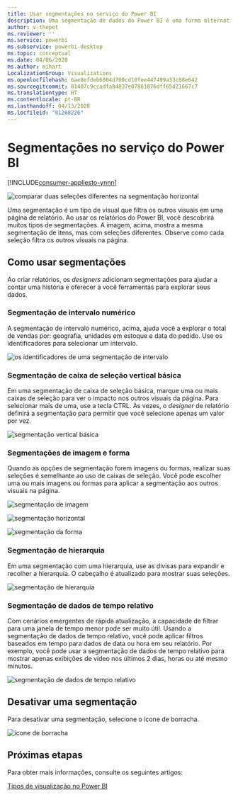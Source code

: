 ```yaml
---
title: Usar segmentações no serviço do Power BI
description: Uma segmentação de dados do Power BI é uma forma alternativa de filtragem que restringe a parte do conjunto de dados mostrada em outras visualizações em um relatório.
author: v-thepet
ms.reviewer: ''
ms.service: powerbi
ms.subservice: powerbi-desktop
ms.topic: conceptual
ms.date: 04/06/2020
ms.author: mihart
LocalizationGroup: Visualizations
ms.openlocfilehash: 6ae8efdeb6004d700cd10fee447499a33c88e642
ms.sourcegitcommit: 81407c9ccadfa84837e07861876dff65d21667c7
ms.translationtype: HT
ms.contentlocale: pt-BR
ms.lasthandoff: 04/13/2020
ms.locfileid: "81268226"
---
```

# <a name="slicers-in-the-power-bi-service"></a>Segmentações no serviço do Power BI

[!INCLUDE[consumer-appliesto-ynnn](../includes/consumer-appliesto-yynn.md)]

![comparar duas seleções diferentes na segmentação horizontal](media/end-user-slicer/power-bi-slider.png)

Uma segmentação é um tipo de visual que filtra os outros visuais em uma página de relatório. Ao usar os relatórios do Power BI, você descobrirá muitos tipos de segmentações. A imagem, acima, mostra a mesma segmentação de itens, mas com seleções diferentes. Observe como cada seleção filtra os outros visuais na página.  


## <a name="how-to-use-slicers"></a>Como usar segmentações
Ao criar relatórios, os *designers* adicionam segmentações para ajudar a contar uma história e oferecer a você ferramentas para explorar seus dados.

### <a name="numeric-range-slicer"></a>Segmentação de intervalo numérico
 A segmentação de intervalo numérico, acima, ajuda você a explorar o total de vendas por: geografia, unidades em estoque e data do pedido. Use os identificadores para selecionar um intervalo. 

![os identificadores de uma segmentação de intervalo](media/end-user-slicer/power-bi-handles.png)

### <a name="basic-vertical-checkbox-slicer"></a>Segmentação de caixa de seleção vertical básica

Em uma segmentação de caixa de seleção básica, marque uma ou mais caixas de seleção para ver o impacto nos outros visuais da página. Para selecionar mais de uma, use a tecla CTRL. Às vezes, o *designer* de relatório definirá a segmentação para permitir que você selecione apenas um valor por vez. 

![segmentação vertical básica](media/end-user-slicer/power-bi-basic.png)

### <a name="image-and-shape-slicers"></a>Segmentações de imagem e forma
Quando as opções de segmentação forem imagens ou formas, realizar suas seleções é semelhante ao uso de caixas de seleção. Você pode escolher uma ou mais imagens ou formas para aplicar a segmentação aos outros visuais na página. 

![segmentação de imagem](media/end-user-slicer/power-bi-image.png)    

![segmentação horizontal](media/end-user-slicer/power-bi-horizontal.png)    

![segmentação da forma](media/end-user-slicer/power-bi-boxes.png)

### <a name="hierarchy-slicer"></a>Segmentação de hierarquia

Em uma segmentação com uma hierarquia, use as divisas para expandir e recolher a hierarquia. O cabeçalho é atualizado para mostrar suas seleções.

![segmentação de hierarquia](media/end-user-slicer/power-bi-hierarchy.png)

### <a name="relative-time-slicer"></a>Segmentação de dados de tempo relativo
Com cenários emergentes de rápida atualização, a capacidade de filtrar para uma janela de tempo menor pode ser muito útil.
Usando a segmentação de dados de tempo relativo, você pode aplicar filtros baseados em tempo para dados de data ou hora em seu relatório. Por exemplo, você pode usar a segmentação de dados de tempo relativo para mostrar apenas exibições de vídeo nos últimos 2 dias, horas ou até mesmo minutos. 

![segmentação de dados de tempo relativo](media/end-user-slicer/power-bi-relative-time.png)

## <a name="deactivate-a-slicer"></a>Desativar uma segmentação
Para desativar uma segmentação, selecione o ícone de borracha.

![ícone de borracha](media/end-user-slicer/power-bi-eraser.png)

## <a name="next-steps"></a>Próximas etapas
Para obter mais informações, consulte os seguintes artigos:

[Tipos de visualização no Power BI](end-user-visualizations.md)

